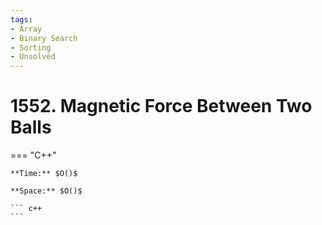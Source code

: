 ```yaml
---
tags:
- Array
- Binary Search
- Sorting
- Unsolved
---
```



# 1552. Magnetic Force Between Two Balls

=== "C++"

    **Time:** $O()$

    **Space:** $O()$

    ``` c++
    ```